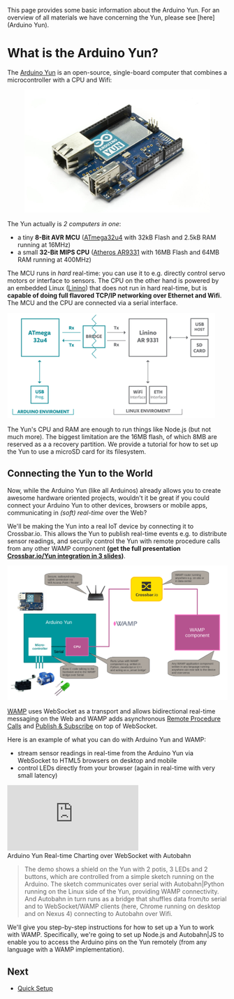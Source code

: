 This page provides some basic information about the Arduino Yun. For an overview of all materials we have concerning the Yun, please see [here](Arduino Yun).

# What is the Arduino Yun?

The [Arduino Yun](http://www.arduino.cc/en/Main/ArduinoBoardYun?from=Main.ArduinoYUN) is an open-source, single-board computer that combines a microcontroller with a CPU and Wifi:

<figure>
   <img style="width: 480px;" src="/static/img/iotcookbook/yun/arduino-yun.jpg" alt="Arduino Yun" class="imgCentered">
</figure>

The Yun actually is *2 computers in one*:

  * a tiny **8-Bit AVR MCU** ([ATmega32u4](http://www.atmel.com/dyn/resources/prod_documents/7766S.pdf) with 32kB Flash and 2.5kB RAM running at 16MHz)
  * a small **32-Bit MIPS CPU** ([Atheros AR9331](http://www.eeboard.com/wp-content/uploads/downloads/2013/08/AR9331.pdf) with 16MB Flash and 64MB RAM running at 400MHz)

The MCU runs in *hard* real-time: you can use it to e.g. directly control servo motors or interface to sensors. The CPU on the other hand is powered by an embedded Linux ([Linino](https://github.com/arduino/linino)) that does not run in hard real-time, but is **capable of doing full flavored TCP/IP networking over Ethernet and Wifi**. The MCU and the CPU are connected via a serial interface.

<img src="/static/img/iotcookbook/yun/yun_diagram.png" alt="">

The Yun's CPU and RAM are enough to run things like Node.js (but not much more). The biggest limitation are the 16MB flash, of which 8MB are reserved as a a recovery partition. We provide a tutorial for how to set up the Yun to use a microSD card for its filesystem.

## Connecting the Yun to the World

Now, while the Arduino Yun (like all Arduinos) already allows you to create awesome hardware oriented projects, wouldn't it be great if you could connect your Arduino Yun to other devices, browsers or mobile apps, communicating in *(soft) real-time* over the Web?

We'll be making the Yun into a real IoT device by connecting it to Crossbar.io. This allows the Yun to publish real-time events e.g. to distribute sensor readings, and securily control the Yun with remote procedure calls from any other WAMP component <b>(get the full presentation <a href="/static/img/docs/design/crossbar_iot_integration/crossbar_iot_integration.pdf">Crossbar.io/Yun integration in 3 slides</a>)</b>.

<img src="/static/img/iotcookbook/crossbar_iot_integration_1.png" alt="">

[WAMP](http://wamp.ws/) uses WebSocket as a transport and allows bidirectional real-time messaging on the Web and WAMP adds asynchronous [Remote Procedure Calls](http://wamp.ws/faq/#rpc) and [Publish & Subscribe](http://wamp.ws/faq/#pubsub) on top of WebSocket.

Here is an example of what you can do with Arduino Yun and WAMP:

 * stream sensor readings in real-time from the Arduino Yun via WebSocket to HTML5 browsers on desktop and mobile
 * control LEDs directly from your browser (again in real-time with very small latency)

<div class="videoBox">
   <iframe class="video" type="text/html" src="http://www.youtube.com/embed/Egvu4jL_Wlo?version=3&vq=hd720&frameborder=0&allowfullscreen&autohide=2&modestbranding=1&showinfo=0&rel=0&origin=http://crossbar.io" frameborder="0"/></iframe>
   <div class="videoCaption">Arduino Yun Real-time Charting over WebSocket with Autobahn</div>
</div>


> The demo shows a shield on the Yun with 2 potis, 3 LEDs and 2 buttons, which are controlled from a simple sketch running on the Arduino. The sketch communicates over serial with Autobahn|Python running on the Linux side of the Yun, providing WAMP connectivity. And Autobahn in turn runs as a bridge that shuffles data from/to serial and to WebSocket/WAMP clients (here, Chrome running on desktop and on Nexus 4) connecting to Autobahn over Wifi.
>

We'll give you step-by-step instructions for how to set up a Yun to work with WAMP. Specifically, we're going to set up Node.js and Autobahn|JS to enable you to access the Arduino pins on the Yun remotely (from any language with a WAMP implementation).

## Next

- [Quick Setup](Arduino-Yun-Quick-Setup)
